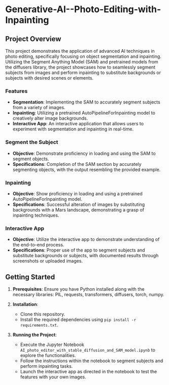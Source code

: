 # Generative-AI--Photo-Editing-with-Inpainting

## Project Overview

This project demonstrates the application of advanced AI techniques in photo editing, specifically focusing on object segmentation and inpainting. Utilizing the Segment Anything Model (SAM) and pretrained models from the diffusers library, the project showcases how to seamlessly segment subjects from images and perform inpainting to substitute backgrounds or subjects with desired scenes or elements.

### Features

- **Segmentation**: Implementing the SAM to accurately segment subjects from a variety of images.
- **Inpainting**: Utilizing a pretrained AutoPipelineForInpainting model to creatively alter image backgrounds.
- **Interactive App**: An interactive application that allows users to experiment with segmentation and inpainting in real-time.

### Segment the Subject

- **Objective**: Demonstrate proficiency in loading and using the SAM to segment objects.
- **Specifications**: Completion of the SAM section by accurately segmenting objects, with the output resembling the provided example.

### Inpainting

- **Objective**: Show proficiency in loading and using a pretrained AutoPipelineForInpainting model.
- **Specifications**: Successful alteration of images by substituting backgrounds with a Mars landscape, demonstrating a grasp of inpainting techniques.

### Interactive App

- **Objective**: Utilize the interactive app to demonstrate understanding of the end-to-end process.
- **Specifications**: Proper use of the app to segment subjects and substitute backgrounds or subjects, with documented results through screenshots or uploaded images.

## Getting Started

1. **Prerequisites**: Ensure you have Python installed along with the necessary libraries: PIL, requests, transformers, diffusers, torch, numpy.
2. **Installation**:
   - Clone this repository.
   - Install the required dependencies using `pip install -r requirements.txt`.

3. **Running the Project**:
   - Execute the Jupyter Notebook `AI_photo_editor_with_stable_diffusion_and_SAM_model.ipynb` to explore the functionalities.
   - Follow the instructions within the notebook to segment subjects and perform inpainting tasks.
   - Launch the interactive app as directed in the notebook to test the features with your own images.
